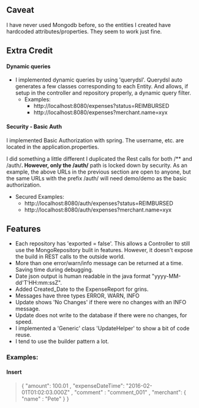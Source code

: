 
## Caveat
I have never used Mongodb before, so the entities I created have hardcoded 
attributes/properties.  They seem to work just fine.

## Extra Credit 

#### Dynamic queries
* I implemented dynamic queries by using 'querydsl'.  Querydsl auto generates a few classes
    corresponding to each Entity.  And allows, if setup in the controller and repository 
    properly, a dynamic query filter.
  * Examples:            
    * http://localhost:8080/expenses?status=REIMBURSED
    * http://localhost:8080/expenses?merchant.name=xyx

#### Security - Basic Auth
I implemented Basic Authorization with spring.  The username, etc. are located in the application.properties.
 
I did something a little different I duplicated the Rest calls for both /** and /auth/**.  However, 
only the /auth/** path is locked down by security.  As an example, the above URLs in the previous section
are open to anyone, but the same URLs with the prefix /auth/ will need demo/demo as the basic authorization.   
  * Secured Examples:            
    * http://localhost:8080/auth/expenses?status=REIMBURSED
    * http://localhost:8080/auth/expenses?merchant.name=xyx

## Features 

* Each repository has 'exported = false'.  This allows a Controller to still use the 
    MongoRepository bulit in features.  However, it doesn't expose the build in REST 
    calls to the outside world.
* More than one error/warn/info message can be returned at a time.  Saving time during debugging. 
* Date json output is human readable in the java format "yyyy-MM-dd'T'HH:mm:ssZ". 
* Added Created_Date to the ExpenseReport for grins.
* Messages have three types ERROR, WARN, INFO
* Update shows 'No Changes' if there were no changes with an INFO message.
* Update does not write to the database if there were no changes, for speed.
* I implemented a 'Generic' class 'UpdateHelper' to show a bit of code reuse.
* I tend to use the builder pattern a lot.

### Examples:

#### Insert

>{
>     "amount": 100.01
>    , "expenseDateTime": "2016-02-01T01:02:03.000Z"
>    , "comment" : "comment_001"
>    , "merchant": { "name" : "Pete" }
>}